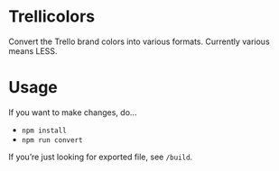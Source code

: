 # Trellicolors

Convert the Trello brand colors into various formats. Currently various means
LESS.

# Usage

If you want to make changes, do…

- `npm install`
- `npm run convert`

If you’re just looking for exported file, see `/build`.
